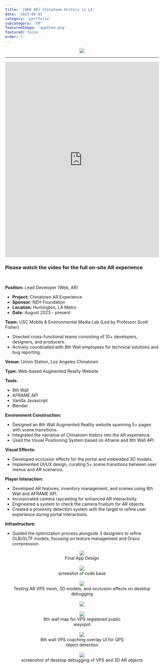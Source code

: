 ```yaml
---
title: '[WEB AR] Chinatown History in LA'
date: '2023-09-01'
category: 'portfolio'
subcategory: "XR"
featuredImage: 'appView.png'
featured: false
order: 3
---
```



<figure style="display: block; margin: 0 auto; text-align: center">
<img src="ch8.png">
<figcaption></figcaption>
</figure>

---

<iframe width="100%" height="640" src="https://www.youtube.com/embed/1yNCYzpc9Mg?si=QAMN62-GgQh94J9C" title="YouTube video player" frameborder="0" allow="accelerometer; autoplay; clipboard-write; encrypted-media; gyroscope; picture-in-picture; web-share" allowfullscreen></iframe>

### Please watch the video for the full on-site AR experience

<br />

<b>Position:</b> Lead Developer (Web, AR)
<ul>
    <li><b>Project:</b> Chinatown AR Experience</li>
    <li><b>Sponsor:</b> NEH Foundation</li>
    <li><b>Location:</b> Huntington, LA Metro</li>
    <li><b>Date:</b> August 2023 - present</li>
</ul>

<b>Team:</b> USC Mobile & Environmental Media Lab (Led by Professor Scott Fisher)
<ul>
    <li>Directed cross-functional teams consisting of 10+ developers, designers, and producers.</li>
    <li>Actively coordinated with 8th Wall employees for technical solutions and bug reporting.</li>
</ul>

<b>Venue:</b> Union Station, Los Angeles Chinatown

<b>Type:</b> Web-based Augmented Reality Website

<b>Tools:</b>
<ul>
    <li>8th Wall</li>
    <li>AFRAME API</li>
    <li>Vanilla Javascript</li>
    <li>Blender</li>
</ul>

<b>Environment Construction:</b>
<ul>
    <li>Designed an 8th Wall Augmented Reality website spanning 5+ pages with scene transitions.</li>
    <li>Integrated the narrative of Chinatown history into the AR experience.</li>
    <li>Used the Visual Positioning System based on Aframe and 8th Wall API.</li>
</ul>

<b>Visual Effects:</b>
<ul>
    <li>Developed occlusion effects for the portal and embedded 3D models.</li>
    <li>Implemented UI/UX design, curating 5+ scene transitions between user menus and AR scenarios.</li>
</ul>

<b>Player Interaction:</b>
<ul>
    <li>Developed AR features, inventory management, and scenes using 8th Wall and AFRAME API.</li>
    <li>Incorporated camera raycasting for enhanced AR interactivity.</li>
    <li>Engineered a system to check the camera frustum for AR objects.</li>
    <li>Created a proximity detection system with the target to refine user experience during portal interactions.</li>
</ul>

<b>Infrastructure:</b>
<ul>
    <li>Guided the optimization process alongside 3 designers to refine GLB/GLTF models, focusing on texture management and Draco compression.</li>
</ul>

<figure style="display: block; margin: 0 auto; text-align: center">
<img src="appView.png">
<figcaption>Final App Design</figcaption>
</figure>
<br />

<figure style="display: block; margin: 0 auto; text-align: center">
<img src="ch1.png">
<figcaption>screeshot of code base</figcaption>
</figure>
<br />

<figure style="display: block; margin: 0 auto; text-align: center">
<img src="ch15.png">
<figcaption>Testing AR VPS mesh, 3D models, and occlusion effects on desktop debugging</figcaption>
</figure>
<br />

<figure style="display: block; margin: 0 auto; text-align: center">
<img src="ch14.png" >
<figcaption></figcaption>
</figure>
<br/>

<figure style="display: block;width: 300px;height: auto; margin: 0 auto; text-align: center">
<img style="display:inline-block" src="IMG_9907.png">
<figcaption>8th wall map for VPS registered public wayspot</figcaption>
</figure>
<br />

<figure style="display: block;width: 300px;height: auto; margin: 0 auto; text-align: center">
<img src="IMG_8695.png">
<figcaption>8th wall VPS coaching overlay UI for GPS object detection</figcaption>
</figure>
<br />

<figure style="display: block; margin: 0 auto; text-align: center">
<img src="ch5.png">
<figcaption>screenshot of desktop debugging of VPS and 3D AR objects</figcaption>
</figure>
<br />